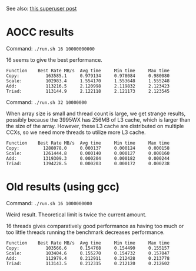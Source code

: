 See also: [this superuser post](https://superuser.com/questions/1815148/expected-results-of-a-stream-memory-bandwidth-benchmark)

# AOCC results

Command: `./run.sh 16 10000000000`

16 seems to give the best performance.

```
Function    Best Rate MB/s  Avg time     Min time     Max time
Copy:          163585.1     0.979134     0.978084     0.980080
Scale:         102983.4     1.554170     1.553648     1.555248
Add:           113216.5     2.120998     2.119832     2.123423
Triad:         113144.9     2.122118     2.121173     2.123545
```

Command: `./run.sh 32 10000000`

When array size is small and thread count is large, we get strange results, possibly because the 3995WX has 256MB of L3 cache, which is larger than the size of the array. However, these L3 cache are distributed on multiple CCXs, so we need more threads to utilize more L3 cache. 

```
Function    Best Rate MB/s  Avg time     Min time     Max time
Copy:         1288078.0     0.000137     0.000124     0.000158
Scale:        1261444.8     0.000140     0.000127     0.000160
Add:          1319309.3     0.000204     0.000182     0.000244
Triad:        1394228.5     0.000203     0.000172     0.000238
```

# Old results (using gcc)

Command: `./run.sh 16 1000000000`

Weird result. Theoretical limit is twice the current amount. 

16 threads gives comparatively good performance as having too much or too little threads running the benchmark decreases performance.

```
Function    Best Rate MB/s  Avg time     Min time     Max time
Copy:          103566.6     0.154768     0.154490     0.155157
Scale:         103404.6     0.155270     0.154732     0.157047
Add:           112979.4     0.212911     0.212428     0.213778
Triad:         113143.5     0.212315     0.212120     0.212602
```